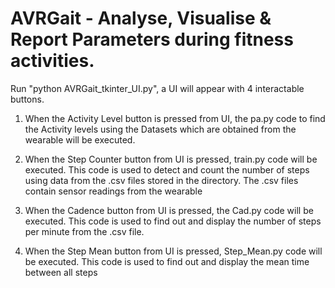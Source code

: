 # AVRGait - Analyse, Visualise & Report Parameters during fitness activities. 

Run "python AVRGait_tkinter_UI.py", a UI will appear with 4 interactable buttons.

1. When the Activity Level button is pressed from UI, the pa.py code to find the Activity levels using the Datasets which are obtained from the wearable will be executed.

2. When the Step Counter button from UI is pressed, train.py code will be executed. This code is used to detect and count the number of steps using data from the .csv files stored in the directory. The .csv files contain sensor readings from the wearable

3. When the Cadence button from UI is pressed, the Cad.py code will be executed. This code is used to find out and display the number of steps per minute from the .csv file.

4. When the Step Mean button from UI is pressed, Step_Mean.py code will be executed. This code is used to find out and display the mean time between all steps
